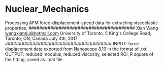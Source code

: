 # Nuclear_Mechanics
Processing AFM force-displacement-speed data for extracting viscoelastic properties. 
#######################################
Xian Wang wangxiantju@hotmail.com
University of Toronto, 5 King's College Road, Toronto, ON, Canada
July 4th, 2017
#######################################
INPUT: force displacement data exported from Nanoscope 8.10 in the format of .txt
OUTPUT: reduced modulus, reduced viscosity, selected ROI, R square of the fitting, saved as .mat file
